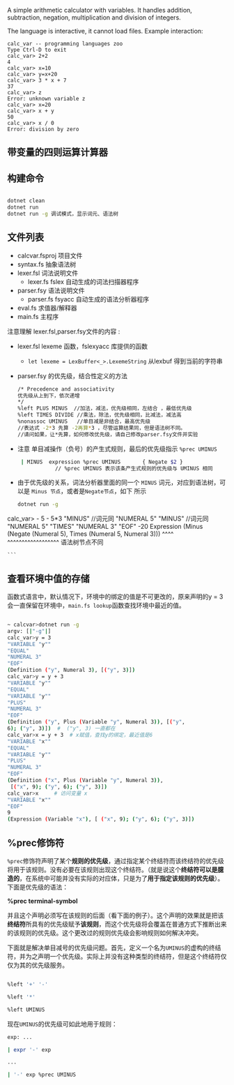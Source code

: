 A simple arithmetic calculator with variables. It handles addition, subtraction,
negation, multiplication and division of integers.

The language is interactive, it cannot load files. Example interaction:

    calc_var -- programming languages zoo
    Type Ctrl-D to exit
    calc_var> 2+2
    4
    calc_var> x=10
    calc_var> y=x+20
    calc_var> 3 * x + 7
    37
    calc_var> z
    Error: unknown variable z
    calc_var> x=20
    calc_var> x + y
    50
    calc_var> x / 0
    Error: division by zero

## 带变量的四则运算计算器

## 构建命令

```sh

dotnet clean
dotnet run 
dotnet run -g 调试模式，显示词元、语法树

```
## 文件列表
- calcvar.fsproj 项目文件
- syntax.fs 抽象语法树
- lexer.fsl 词法说明文件
  - lexer.fs fslex 自动生成的词法扫描器程序
- parser.fsy 语法说明文件
  - parser.fs fsyacc 自动生成的语法分析器程序
- eval.fs  求值器/解释器
- main.fs 主程序  


注意理解 lexer.fsl,parser.fsy文件的内容 :

- lexer.fsl lexeme 函数，fslexyacc 库提供的函数

    - `let lexeme = LexBuffer<_>.LexemeString` 从lexbuf 得到当前的字符串

- parser.fsy 的优先级，结合性定义的方法

  ```sh
  /* Precedence and associativity 
  优先级从上到下，依次递增
  */ 
  %left PLUS MINUS  //加法，减法，优先级相同，左结合 ，最低优先级
  %left TIMES DIVIDE //乘法，除法，优先级相同，比减法，减法高
  %nonassoc UMINUS   //单目减是非结合，最高优先级   
  //表达式 -2*3 先算 -2再算*3 ，尽管运算结果同，但是语法树不同。
  //请问如果，让*先算，如何修改优先级，请自己修改parser.fsy文件并实验
  ```
  
- 注意 单目减操作（负号）的产生式规则，最后的优先级指示 `%prec UMINUS`

    ```sh
     | MINUS  expression %prec UMINUS       { Negate $2 }
                // %prec UMINUS 表示该条产生式规则的优先级与 UMINUS 相同
    ```
    
- 由于优先级的关系，词法分析器里面的同一个 `MINUS` 词元，对应到语法树，可以是 `Minus 节点`，或者是`Negate节点`，如下 所示

    ```sh
    dotnet run -g 
calc_var> - 5 - 5*3
"MINUS"    //词元同
"NUMERAL 5"
"MINUS"    //词元同
"NUMERAL 5"
"TIMES"
"NUMERAL 3"
"EOF"
-20
    Expression (Minus (Negate (Numeral 5), Times (Numeral 5, Numeral 3)))
                ^^^^   ^^^^^^^^^^^^^^^^^^
                语法树节点不同
    
    ```
## 查看环境中值的存储

函数式语言中，默认情况下，环境中的绑定的值是不可更改的，原来声明的y = 3 会一直保留在环境中，`main.fs lookup`函数查找环境中最近的值。

```sh

~ calcvar>dotnet run -g
argv: [|"-g"|]
calc_var>y = 3
"VARIABLE "y""
"EQUAL"    
"NUMERAL 3"
"EOF"      
(Definition ("y", Numeral 3), [("y", 3)])
calc_var>y = y + 3
"VARIABLE "y""
"EQUAL"
"VARIABLE "y""
"PLUS"
"NUMERAL 3"
"EOF"
(Definition ("y", Plus (Variable "y", Numeral 3)), [("y", 
6); ("y", 3)])  #  ("y", 3) 一直都在
calc_var>x = y + 3  # x赋值，查找y的绑定，最近值是6
"VARIABLE "x""
"EQUAL"
"VARIABLE "y""
"PLUS"
"NUMERAL 3"
"EOF"
(Definition ("x", Plus (Variable "y", Numeral 3)),        
 [("x", 9); ("y", 6); ("y", 3)])    
calc_var>x     # 访问变量 x
"VARIABLE "x""
"EOF"
9
(Expression (Variable "x"), [ ("x", 9); ("y", 6); ("y", 3)])
```
## %prec修饰符

`%prec`修饰符声明了某个**规则的优先级**，通过指定某个终结符而该终结符的优先级将用于该规则。没有必要在该规则出现这个终结符。（就是说这个**终结符可以是臆造的**，在系统中可能并没有实际的对应体，只是为了**用于指定该规则的优先级**）。下面是优先级的语法：

**%prec terminal-symbol**

并且这个声明必须写在该规则的后面（看下面的例子）。这个声明的效果就是把该**终结符**所具有的优先级赋予**该规则**，而这个优先级将会覆盖在普通方式下推断出来的该规则的优先级。这个更改过的规则优先级会影响规则如何解决冲突。

下面就是解决单目减号的优先级问题。首先，定义一个名为`UMINUS`的虚构的终结符，并为之声明一个优先级。实际上并没有这种类型的终结符，但是这个终结符仅仅为其的优先级服务。

```sh

%left '+' '-'

%left '*'

%left UMINUS
```

现在`UMINUS`的优先级可如此地用于规则：

```sh
exp: ...

| expr '-' exp

...

| '-' exp %prec UMINUS
```